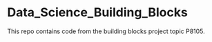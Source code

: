 # Data_Science_Building_Blocks

This repo contains code from the building blocks project topic P8105. 